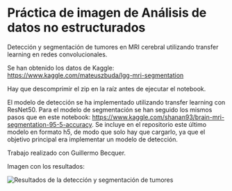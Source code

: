 # Práctica de imagen de Análisis de datos no estructurados

Detección y segmentación de tumores en MRI cerebral utilizando transfer learning en redes convolucionales.

Se han obtenido los datos de Kaggle: https://www.kaggle.com/mateuszbuda/lgg-mri-segmentation

Hay que descomprimir el zip en la raíz antes de ejecutar el notebook.

El modelo de detección se ha implementado utilizando transfer learning con ResNet50. Para el modelo de segmentación se han seguido los mismos pasos que en este notebook: https://www.kaggle.com/shanan93/brain-mri-segmentation-95-5-accuracy. Se incluye en el repositorio este último modelo en formato h5, de modo que solo hay que cargarlo, ya que el objetivo principal era implementar un modelo de detección.

Trabajo realizado con Guillermo Becquer.

Imagen con los resultados:

![Resultados de la detección y segmentación de tumores](https://raw.githubusercontent.com/angelromo97/practica_imagen/resultados.PNG)
